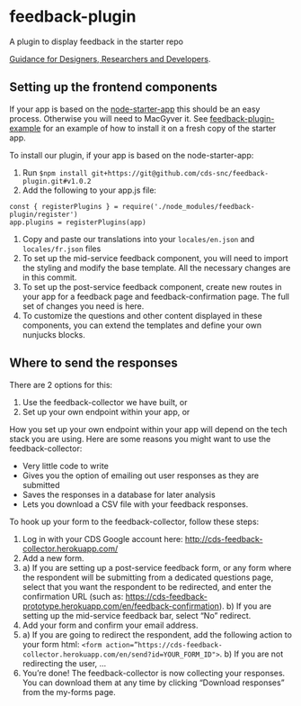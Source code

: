 # feedback-plugin
A plugin to display feedback in the starter repo

[Guidance for Designers, Researchers and Developers](https://github.com/cds-snc/feedback-plugin/blob/master/Guidance%20for%20collecting%20feedback.pdf).

## Setting up the frontend components

If your app is based on the [node-starter-app](https://github.com/cds-snc/node-starter-app) this should be an easy process. Otherwise you will need to MacGyver it. See [feedback-plugin-example](https://github.com/cds-snc/feedback-plugin-example) for an example of how to install it on a fresh copy of the starter app. 

To install our plugin, if your app is based on the node-starter-app:
1. Run `$npm install git+https://git@github.com/cds-snc/feedback-plugin.git#v1.0.2`
1. Add the following to your app.js file:
```
const { registerPlugins } = require('./node_modules/feedback-plugin/register')
app.plugins = registerPlugins(app)
```
1. Copy and paste our translations into your `locales/en.json` and `locales/fr.json` files
1. To set up the mid-service feedback component, you will need to import the styling and modify the base template. All the necessary changes are in this commit. 
1. To set up the post-service feedback component, create new routes in your app for a feedback page and feedback-confirmation page. The full set of changes you need is here. 
1. To customize the questions and other content displayed in these components, you can extend the templates and define your own nunjucks blocks.

## Where to send the responses

There are 2 options for this:
1. Use the feedback-collector we have built, or
1. Set up your own endpoint within your app, or

How you set up your own endpoint within your app will depend on the tech stack you are using. Here are some reasons you might want to use the feedback-collector:
* Very little code to write
* Gives you the option of emailing out user responses as they are submitted
* Saves the responses in a database for later analysis
* Lets you download a CSV file with your feedback responses.

To hook up your form to the feedback-collector, follow these steps:
1. Log in with your CDS Google account here: http://cds-feedback-collector.herokuapp.com/
1. Add a new form.
1. a) If you are setting up a post-service feedback form, or any form where the respondent will be submitting from a dedicated questions page, select that you want the respondent to be redirected, and enter the confirmation URL (such as: https://cds-feedback-prototype.herokuapp.com/en/feedback-confirmation). b) If you are setting up the mid-service feedback bar, select “No” redirect.
1. Add your form and confirm your email address.
1. a) If you are going to redirect the respondent, add the following action to your form html: `<form action=”https://cds-feedback-collector.herokuapp.com/en/send?id=YOUR_FORM_ID">`. b) If you are not redirecting the user, …
1. You’re done! The feedback-collector is now collecting your responses. You can download them at any time by clicking “Download responses” from the my-forms page.
